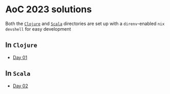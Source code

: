 # AoC 2023 solutions

Both the [`Clojure`](./clojure/) and [`Scala`](./scala/) directories are set up with a `direnv`-enabled `nix` `devshell` for easy development

## In `Clojure`

- [Day 01](./clojure/src/aoc23/day01.clj)

## In `Scala`

- [Day 02](./scala/aoc23/src/main/scala/Day02.scala)
